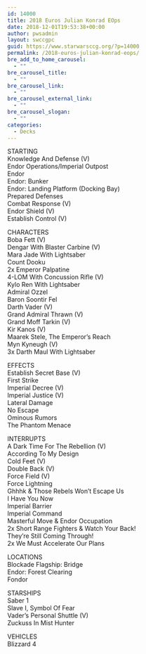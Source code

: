 ```yaml
---
id: 14000
title: 2018 Euros Julian Konrad EOps
date: 2018-12-01T19:53:38+00:00
author: pwsadmin
layout: swccgpc
guid: https://www.starwarsccg.org/?p=14000
permalink: /2018-euros-julian-konrad-eops/
bre_add_to_home_carousel:
  - ""
bre_carousel_title:
  - ""
bre_carousel_link:
  - ""
bre_carousel_external_link:
  - ""
bre_carousel_slogan:
  - ""
categories:
  - Decks
---
```

STARTING  
Knowledge And Defense (V)  
Endor Operations/Imperial Outpost  
Endor  
Endor: Bunker  
Endor: Landing Platform (Docking Bay)  
Prepared Defenses  
Combat Response (V)  
Endor Shield (V)  
Establish Control (V)

CHARACTERS  
Boba Fett (V)  
Dengar With Blaster Carbine (V)  
Mara Jade With Lightsaber  
Count Dooku  
2x Emperor Palpatine  
4-LOM With Concussion Rifle (V)  
Kylo Ren With Lightsaber  
Admiral Ozzel  
Baron Soontir Fel  
Darth Vader (V)  
Grand Admiral Thrawn (V)  
Grand Moff Tarkin (V)  
Kir Kanos (V)  
Maarek Stele, The Emperor&#8217;s Reach  
Myn Kyneugh (V)  
3x Darth Maul With Lightsaber

EFFECTS  
Establish Secret Base (V)  
First Strike  
Imperial Decree (V)  
Imperial Justice (V)  
Lateral Damage  
No Escape  
Ominous Rumors  
The Phantom Menace

INTERRUPTS  
A Dark Time For The Rebellion (V)  
According To My Design  
Cold Feet (V)  
Double Back (V)  
Force Field (V)  
Force Lightning  
Ghhhk & Those Rebels Won&#8217;t Escape Us  
I Have You Now  
Imperial Barrier  
Imperial Command  
Masterful Move & Endor Occupation  
2x Short Range Fighters & Watch Your Back!  
They&#8217;re Still Coming Through!  
2x We Must Accelerate Our Plans

LOCATIONS  
Blockade Flagship: Bridge  
Endor: Forest Clearing  
Fondor

STARSHIPS  
Saber 1  
Slave I, Symbol Of Fear  
Vader&#8217;s Personal Shuttle (V)  
Zuckuss In Mist Hunter

VEHICLES  
Blizzard 4